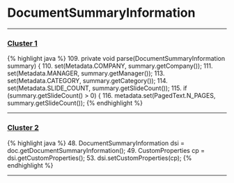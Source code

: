 # DocumentSummaryInformation

***

### [Cluster 1](./1)
{% highlight java %}
109. private void parse(DocumentSummaryInformation summary) {
110.     set(Metadata.COMPANY, summary.getCompany());
111.     set(Metadata.MANAGER, summary.getManager());
113.     set(Metadata.CATEGORY, summary.getCategory());
114.     set(Metadata.SLIDE_COUNT, summary.getSlideCount());
115.     if (summary.getSlideCount() > 0) {
116.         metadata.set(PagedText.N_PAGES, summary.getSlideCount());
{% endhighlight %}

***

### [Cluster 2](./2)
{% highlight java %}
48. DocumentSummaryInformation dsi = doc.getDocumentSummaryInformation();
49. CustomProperties cp = dsi.getCustomProperties();
53. dsi.setCustomProperties(cp);
{% endhighlight %}

***

